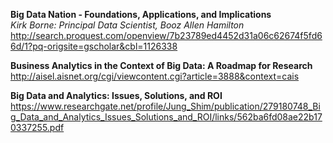 **Big Data Nation - Foundations, Applications, and Implications**<br />
*Kirk Borne: Principal Data Scientist, Booz Allen Hamilton*
http://search.proquest.com/openview/7b23789ed4452d31a06c62674f5fd66d/1?pq-origsite=gscholar&cbl=1126338

**Business Analytics in the Context of Big Data: A Roadmap for Research**<br />
http://aisel.aisnet.org/cgi/viewcontent.cgi?article=3888&context=cais

**Big Data and Analytics: Issues, Solutions, and ROI**
https://www.researchgate.net/profile/Jung_Shim/publication/279180748_Big_Data_and_Analytics_Issues_Solutions_and_ROI/links/562ba6fd08ae22b170337255.pdf
